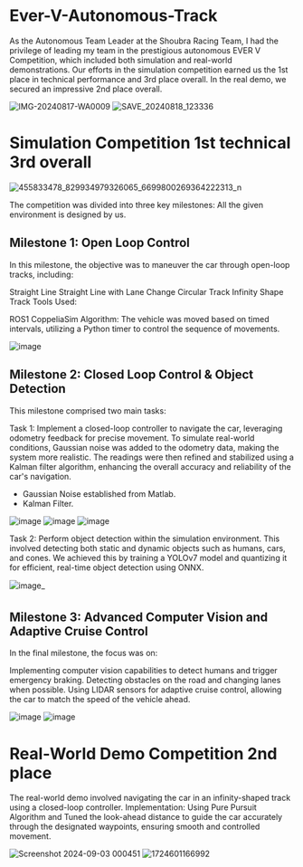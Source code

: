 # Ever-V-Autonomous-Track
As the Autonomous Team Leader at the Shoubra Racing Team, I had the privilege of leading my team in the prestigious autonomous EVER V Competition, which included both simulation and real-world demonstrations. 
Our efforts in the simulation competition earned us the 1st place in technical performance and 3rd place overall.
In the real demo, we secured an impressive 2nd place overall.

![IMG-20240817-WA0009](https://github.com/user-attachments/assets/bfacdccf-0dc7-47d6-ad95-32700072b769)
![SAVE_20240818_123336](https://github.com/user-attachments/assets/06f9d955-cc76-4778-aa8b-a14310f05868)


# Simulation Competition 1st technical 3rd overall

![455833478_829934979326065_6699800269364222313_n](https://github.com/user-attachments/assets/d6857687-a95c-477d-9087-be4c96f0863f)

The competition was divided into three key milestones:
All the given environment is designed by us.

## Milestone 1: Open Loop Control
In this milestone, the objective was to maneuver the car through open-loop tracks, including:

Straight Line
Straight Line with Lane Change
Circular Track
Infinity Shape Track
Tools Used:

ROS1
CoppeliaSim
Algorithm: The vehicle was moved based on timed intervals, utilizing a Python timer to control the sequence of movements.

![image](https://github.com/user-attachments/assets/c7023b96-41a7-43e5-80bd-4fd0c362f79b)


## Milestone 2: Closed Loop Control & Object Detection
This milestone comprised two main tasks:

Task 1: 
Implement a closed-loop controller to navigate the car, leveraging odometry feedback for precise movement. To simulate real-world conditions, Gaussian noise was added to the odometry data, making the system more realistic. The readings were then refined and stabilized using a Kalman filter algorithm, enhancing the overall accuracy and reliability of the car's navigation.
- Gaussian Noise established from Matlab.
- Kalman Filter.

![image](https://github.com/user-attachments/assets/61535a55-c94a-49ac-8755-ba86168e83ac)
![image](https://github.com/user-attachments/assets/59bc54f0-915a-4ccc-8f5e-70f204ea716a)
![image](https://github.com/user-attachments/assets/c2a1951f-c1e3-46ca-9080-d78c3c67dab4)

Task 2: 
Perform object detection within the simulation environment. This involved detecting both static and dynamic objects such as humans, cars, and cones. We achieved this by training a YOLOv7 model and quantizing it for efficient, real-time object detection using ONNX.

![image_](https://github.com/user-attachments/assets/941307ad-5054-482e-a782-3ca840631a1b)


## Milestone 3: Advanced Computer Vision and Adaptive Cruise Control
In the final milestone, the focus was on:

Implementing computer vision capabilities to detect humans and trigger emergency braking.
Detecting obstacles on the road and changing lanes when possible.
Using LIDAR sensors for adaptive cruise control, allowing the car to match the speed of the vehicle ahead.

![image](https://github.com/user-attachments/assets/6ba06264-cc61-4070-976c-a89d222fffbf)
![image](https://github.com/user-attachments/assets/238dd880-6c18-46ba-90eb-a92447b97ee9)

# Real-World Demo Competition 2nd place
The real-world demo involved navigating the car in an infinity-shaped track using a closed-loop controller.
Implementation:
Using Pure Pursuit Algorithm and Tuned the look-ahead distance to guide the car accurately through the designated waypoints, ensuring smooth and controlled movement.

![Screenshot 2024-09-03 000451](https://github.com/user-attachments/assets/ef4ac955-68d5-44a5-a0a0-70189a8bd39d)
![1724601166992](https://github.com/user-attachments/assets/03f4fdd3-591f-4ba8-9a0f-41a69ffab79f)
